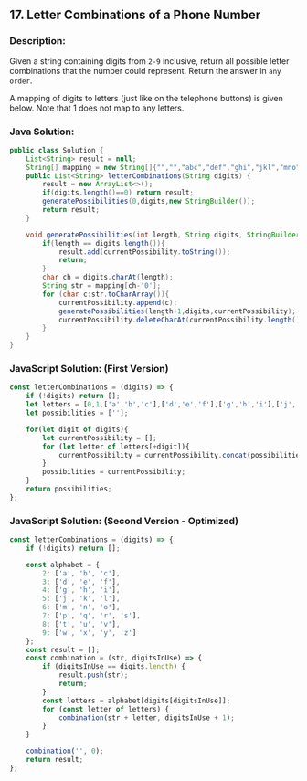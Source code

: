 
## 17. Letter Combinations of a Phone Number

### Description:
Given a string containing digits from ```2-9``` inclusive, return all possible letter combinations that the number could represent. Return the answer in ```any order```.

A mapping of digits to letters (just like on the telephone buttons) is given below. Note that 1 does not map to any letters.


### Java Solution:
```Java
public class Solution {
    List<String> result = null;
    String[] mapping = new String[]{"","","abc","def","ghi","jkl","mno","pqrs","tuv","wxyz"};
    public List<String> letterCombinations(String digits) {
        result = new ArrayList<>();
        if(digits.length()==0) return result;
        generatePossibilities(0,digits,new StringBuilder());
        return result;
    }

    void generatePossibilities(int length, String digits, StringBuilder currentPossibility){
        if(length == digits.length()){
            result.add(currentPossibility.toString());
            return;
        }
        char ch = digits.charAt(length);
        String str = mapping[ch-'0'];
        for (char c:str.toCharArray()){
            currentPossibility.append(c);
            generatePossibilities(length+1,digits,currentPossibility);
            currentPossibility.deleteCharAt(currentPossibility.length()-1);
        }
    }
}
```

### JavaScript Solution: (First Version)
```JavaScript
const letterCombinations = (digits) => {
    if (!digits) return [];
    let letters = [0,1,['a','b','c'],['d','e','f'],['g','h','i'],['j','k','l'],['m','n','o'],['p','q','r','s'],['t','u','x'],['w','x','y','z']];
    let possibilities = [''];

    for(let digit of digits){
        let currentPossibility = [];
        for (let letter of letters[+digit]){
            currentPossibility = currentPossibility.concat(possibilities.map(word => word + letter));
        }
        possibilities = currentPossibility;
    }
    return possibilities;
};
```

### JavaScript Solution: (Second Version - Optimized)
```JavaScript
const letterCombinations = (digits) => {
    if (!digits) return [];

    const alphabet = {
        2: ['a', 'b', 'c'],
        3: ['d', 'e', 'f'],
        4: ['g', 'h', 'i'],
        5: ['j', 'k', 'l'],
        6: ['m', 'n', 'o'],
        7: ['p', 'q', 'r', 's'],
        8: ['t', 'u', 'v'],
        9: ['w', 'x', 'y', 'z']
    };
    const result = [];
    const combination = (str, digitsInUse) => {
        if (digitsInUse == digits.length) {
            result.push(str);
            return;
        }
        const letters = alphabet[digits[digitsInUse]];
        for (const letter of letters) {
            combination(str + letter, digitsInUse + 1);
        }
    }

    combination('', 0);
    return result;
};
```